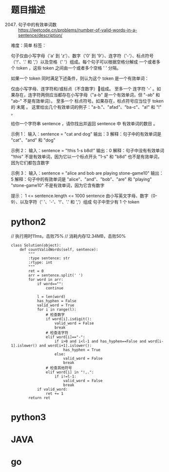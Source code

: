# 题目描述

2047. 句子中的有效单词数  
https://leetcode.cn/problems/number-of-valid-words-in-a-sentence/description/  

难度：简单
标签：

句子仅由小写字母（'a' 到 'z'）、数字（'0' 到 '9'）、连字符（'-'）、标点符号（'!'、'.' 和 ','）以及空格（' '）组成。每个句子可以根据空格分解成 一个或者多个 token ，这些 token 之间由一个或者多个空格 ' ' 分隔。

如果一个 token 同时满足下述条件，则认为这个 token 是一个有效单词：

仅由小写字母、连字符和/或标点（不含数字）组成。
至多一个 连字符 '-' 。如果存在，连字符两侧应当都存在小写字母（"a-b" 是一个有效单词，但 "-ab" 和 "ab-" 不是有效单词）。
至多一个 标点符号。如果存在，标点符号应当位于 token 的 末尾 。
这里给出几个有效单词的例子："a-b."、"afad"、"ba-c"、"a!" 和 "!" 。

给你一个字符串 sentence ，请你找出并返回 sentence 中 有效单词的数目 。

示例 1：
输入：sentence = "cat and  dog"
输出：3
解释：句子中的有效单词是 "cat"、"and" 和 "dog"

示例 2：
输入：sentence = "!this  1-s b8d!"
输出：0
解释：句子中没有有效单词
"!this" 不是有效单词，因为它以一个标点开头
"1-s" 和 "b8d" 也不是有效单词，因为它们都包含数字

示例 3：
输入：sentence = "alice and  bob are playing stone-game10"
输出：5
解释：句子中的有效单词是 "alice"、"and"、"bob"、"are" 和 "playing"
"stone-game10" 不是有效单词，因为它含有数字

提示：
1 <= sentence.length <= 1000
sentence 由小写英文字母、数字（0-9）、以及字符（' '、'-'、'!'、'.' 和 ','）组成
句子中至少有 1 个 token

# python2

// 执行用时11ms，击败75%
// 消耗内存12.34MB，击败50%
```
class Solution(object):
    def countValidWords(self, sentence):
        """
        :type sentence: str
        :rtype: int
        """
        ret = 0
        arr = sentence.split(' ')
        for word in arr:
            if word=="":
                continue
            
            l = len(word)
            has_hyphen = False
            valid_word = True
            for i in range(l):
                # 检查数字
                if word[i].isdigit():
                    valid_word = False
                    break
                # 检查连字符
                elif word[i]=="-":
                    if i>0 and i<l-1 and has_hyphen==False and word[i-1].islower() and word[i+1].islower():
                        has_hyphen = True
                    else:
                        valid_word = False
                        break
                # 检查其他符号
                elif word[i] in "!,.":
                    if i!=l-1:
                        valid_word = False
                        break
            if valid_word:
                ret += 1
        return ret
```

# python3 

# JAVA

# go
